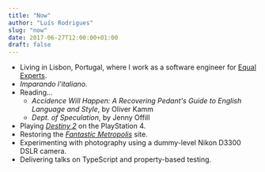 ```yaml
---
title: "Now"
author: "Luís Rodrigues"
slug: "now"
date: 2017-06-27T12:00:00+01:00
draft: false
---
```


* Living in Lisbon, Portugal, where I work as a software engineer for [Equal Experts](https://www.equalexperts.com).
* _Imparando l'italiano._
* Reading...
  * _Accidence Will Happen: A Recovering Pedant's Guide to English Language and Style_, by Oliver Kamm
  * _Dept. of Speculation_, by Jenny Offill
* Playing [_Destiny 2_](https://www.destinythegame.com) on the PlayStation 4.
* Restoring the [_Fantastic Metropolis_](https://fantasticmetropolis.com/) site.
* Experimenting with photography using a dummy-level Nikon D3300 DSLR camera.
* Delivering talks on TypeScript and property-based testing.
